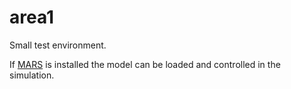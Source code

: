 # area1
Small test environment.

If [MARS](https://github.com/rock-simulation/mars) is installed the model can be loaded and controlled in the simulation.
